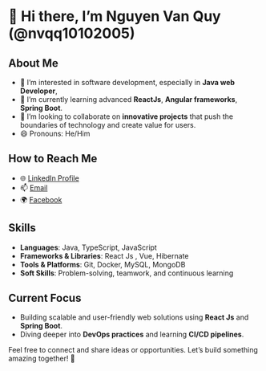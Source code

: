 # 👋 Hi there, I’m Nguyen Van Quy (@nvqq10102005)

## About Me
- 👀 I’m interested in software development, especially in **Java web Developer**,
- 🌱 I’m currently learning advanced **ReactJs**, **Angular frameworks**, **Spring Boot**.
- 💞️ I’m looking to collaborate on **innovative projects** that push the boundaries of technology and create value for users.  
- 😄 Pronouns: He/Him  

## How to Reach Me
- 🌐 [LinkedIn Profile](https://www.linkedin.com/in/nguyen-van-quy-46a458217/)  
- 📫 [Email](nvqq43@gamil.com)
- 🌍 [Facebook](https://www.facebook.com/nguyen.van.quy.696696/)

## Skills
- **Languages**: Java, TypeScript, JavaScript 
- **Frameworks & Libraries**: React Js , Vue, Hibernate
- **Tools & Platforms**: Git, Docker, MySQL, MongoDB  
- **Soft Skills**: Problem-solving, teamwork, and continuous learning  

## Current Focus
- Building scalable and user-friendly web solutions using **React Js** and **Spring Boot**.  
- Diving deeper into **DevOps practices** and learning **CI/CD pipelines**.  

Feel free to connect and share ideas or opportunities. Let’s build something amazing together! 🚀
